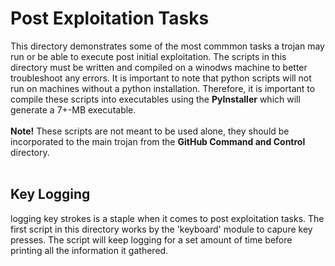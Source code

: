 # Post Exploitation Tasks
This directory demonstrates some of the most commmon tasks a trojan may run or be able to execute post initial exploitation. The scripts in this directory must be written and compiled on a winodws machine to better 
troubleshoot any errors. It is important to note that python scripts will not run on machines without a python installation. Therefore, it is important to compile these scripts into executables using the 
<b>PyInstaller</b> which will generate a 7+-MB executable.<br><br>
<b>Note!</b> These scripts are not meant to be used alone, they should be incorporated to the main trojan from the <b>GitHub Command and Control</b> directory.
<br>
<br>

## Key Logging
logging key strokes is a staple when it comes to post exploitation tasks. The first script in this directory works by the 'keyboard' module to capure key presses. The script 
will keep logging for a set amount of time before printing all the information it gathered.
